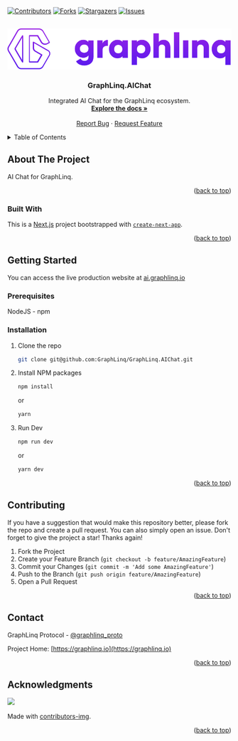 <!--
*** This README used the Best-README-Template (https://github.com/othneildrew/Best-README-Template).
-->

<a name="readme-top"></a>

<!-- PROJECT SHIELDS -->

[![Contributors][contributors-shield]][contributors-url]
[![Forks][forks-shield]][forks-url]
[![Stargazers][stars-shield]][stars-url]
[![Issues][issues-shield]][issues-url]

<!-- PROJECT LOGO -->
<br />
<div align="center">
  <a href="">
    <img src="img/project-logo-full.png" alt="Logo" width="830">
  </a>

  <h3 align="center">GraphLinq.AIChat</h3>

  <p align="center">
    Integrated AI Chat for the GraphLinq ecosystem.
    <br />
    <a target="_blank" href="https://docs.graphlinq.io"><strong>Explore the docs »</strong></a>
    <br />
    <br />
    <a href="https://github.com/GraphLinq/GraphLinq.AIChat/issues">Report Bug</a>
    ·
    <a href="https://github.com/GraphLinq/GraphLinq.AIChat/issues">Request Feature</a>
  </p>
</div>

<!-- TABLE OF CONTENTS -->

<details>
  <summary>Table of Contents</summary>
  <ol>
    <li>
      <a href="#about-the-project">About The Project</a>
      <ul>
        <li><a href="#built-with">Built With</a></li>
      </ul>
    </li>
    <li>
      <a href="#getting-started">Getting Started</a>
      <ul>
        <li><a href="#prerequisites">Prerequisites</a></li>
        <li><a href="#installation">Installation</a></li>
      </ul>
    </li>
    <li><a href="#contributing">Contributing</a></li>
    <li><a href="#contact">Contact</a></li>
    <li><a href="#acknowledgments">Acknowledgments</a></li>
  </ol>
</details>

<!-- ABOUT THE PROJECT -->
## About The Project

AI Chat for GraphLinq.

<p align="right">(<a href="#readme-top">back to top</a>)</p>

### Built With

This is a [Next.js](https://nextjs.org/) project bootstrapped with [`create-next-app`](https://github.com/vercel/next.js/tree/canary/packages/create-next-app).

<p align="right">(<a href="#readme-top">back to top</a>)</p>

<!-- GETTING STARTED -->
## Getting Started

You can access the live production website at <a href="https://ai.graphlinq.io">ai.graphlinq.io</a>


### Prerequisites

NodeJS - npm

### Installation

1. Clone the repo
   ```sh
   git clone git@github.com:GraphLinq/GraphLinq.AIChat.git
   ```
2. Install NPM packages
   ```sh
   npm install
   ```
   or
   ```sh
   yarn
   ```
3. Run Dev
   ```sh
   npm run dev
   ```
   or
   ```sh
   yarn dev
   ```

<p align="right">(<a href="#readme-top">back to top</a>)</p>

<!-- CONTRIBUTING -->
## Contributing

If you have a suggestion that would make this repository better, please fork the repo and create a pull request. You can also simply open an issue. Don't forget to give the project a star! Thanks again!

1. Fork the Project
2. Create your Feature Branch (`git checkout -b feature/AmazingFeature`)
3. Commit your Changes (`git commit -m 'Add some AmazingFeature'`)
4. Push to the Branch (`git push origin feature/AmazingFeature`)
5. Open a Pull Request

<p align="right">(<a href="#readme-top">back to top</a>)</p>

<!-- CONTACT -->
## Contact

GraphLinq Protocol - [@graphlinq_proto](https://twitter.com/graphlinq_proto)

Project Home: [https://graphlinq.io](https://graphlinq.io)

<p align="right">(<a href="#readme-top">back to top</a>)</p>

<!-- ACKNOWLEDGMENTS -->
## Acknowledgments

<a href="https://github.com/GraphLinq/GraphLinq.AIChat/graphs/contributors">
  <img src="https://contrib.rocks/image?repo=GraphLinq/GraphLinq.AIChat" />
</a>

Made with [contributors-img](https://contrib.rocks).

<p align="right">(<a href="#readme-top">back to top</a>)</p>

<!-- MARKDOWN LINKS & IMAGES -->
<!-- https://www.markdownguide.org/basic-syntax/#reference-style-links -->

<!-- GitHub -->
[contributors-shield]: https://img.shields.io/github/contributors/GraphLinq/GraphLinq.AIChat.svg?style=for-the-badge
[contributors-url]: https://github.com/GraphLinq/GraphLinq.AIChat/graphs/contributors
[forks-shield]: https://img.shields.io/github/forks/GraphLinq/GraphLinq.AIChat.svg?style=for-the-badge
[forks-url]: https://github.com/GraphLinq/GraphLinq.AIChat/network/members
[stars-shield]: https://img.shields.io/github/stars/GraphLinq/GraphLinq.AIChat.svg?style=for-the-badge
[stars-url]: https://github.com/GraphLinq/GraphLinq.AIChat/stargazers
[issues-shield]: https://img.shields.io/github/issues/GraphLinq/GraphLinq.AIChat.svg?style=for-the-badge
[issues-url]: https://github.com/GraphLinq/GraphLinq.AIChat/issues
